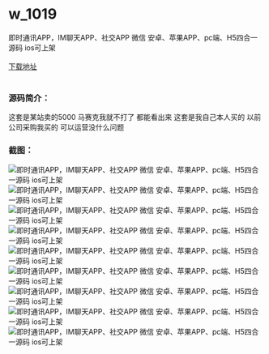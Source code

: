 # w_1019
即时通讯APP，IM聊天APP、社交APP 微信 安卓、苹果APP、pc端、H5四合一源码 ios可上架
<br/></br>
[下载地址](https://www.uuid2.com/1019.html "下载地址")
<br/></br>
<h3>源码简介：</h3>
<p>这套是某站卖的5000 马赛克我就不打了 都能看出来 这套是我自己本人买的 以前公司采购我买的 可以运营没什么问题<p>
<h3>截图：</h3>
<img src="https://www.uuid2.com/wp-content/uploads/img/202105/0e5afd2116.png" alt="即时通讯APP，IM聊天APP、社交APP 微信 安卓、苹果APP、pc端、H5四合一源码 ios可上架"><img src="https://www.uuid2.com/wp-content/uploads/img/202105/363da77839.png" alt="即时通讯APP，IM聊天APP、社交APP 微信 安卓、苹果APP、pc端、H5四合一源码 ios可上架"><img src="https://www.uuid2.com/wp-content/uploads/img/202105/c19ee66760.png" alt="即时通讯APP，IM聊天APP、社交APP 微信 安卓、苹果APP、pc端、H5四合一源码 ios可上架"><img src="https://www.uuid2.com/wp-content/uploads/img/202105/c19ee66805.png" alt="即时通讯APP，IM聊天APP、社交APP 微信 安卓、苹果APP、pc端、H5四合一源码 ios可上架"><img src="https://www.uuid2.com/wp-content/uploads/img/202105/1650fdc655.png" alt="即时通讯APP，IM聊天APP、社交APP 微信 安卓、苹果APP、pc端、H5四合一源码 ios可上架"><img src="https://www.uuid2.com/wp-content/uploads/img/202105/6b6811a109.png" alt="即时通讯APP，IM聊天APP、社交APP 微信 安卓、苹果APP、pc端、H5四合一源码 ios可上架"><img src="https://www.uuid2.com/wp-content/uploads/img/202105/6b6811a289.png" alt="即时通讯APP，IM聊天APP、社交APP 微信 安卓、苹果APP、pc端、H5四合一源码 ios可上架"><img src="https://www.uuid2.com/wp-content/uploads/img/202105/48acb06135.png" alt="即时通讯APP，IM聊天APP、社交APP 微信 安卓、苹果APP、pc端、H5四合一源码 ios可上架"><img src="https://www.uuid2.com/wp-content/uploads/img/202105/e152db2530.png" alt="即时通讯APP，IM聊天APP、社交APP 微信 安卓、苹果APP、pc端、H5四合一源码 ios可上架">
